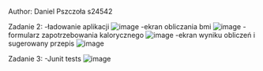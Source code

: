 Author: Daniel Pszczoła s24542

Zadanie 2:
-ładowanie aplikacji
![image](https://github.com/user-attachments/assets/2addc532-58b9-421d-938e-2bebc2916e21)
-ekran obliczania bmi
![image](https://github.com/user-attachments/assets/d04b46b0-3e09-4911-bfe8-e031191207b5)
-formularz zapotrzebowania kalorycznego
![image](https://github.com/user-attachments/assets/80db62d0-44f3-41d8-a63a-a5644cf563f4)
-ekran wyniku obliczeń i sugerowany przepis
![image](https://github.com/user-attachments/assets/5acaaf55-cfca-4e85-ab3a-920b24d8bfe7)


Zadanie 3:
-Junit tests
![image](https://github.com/user-attachments/assets/67be93ca-9137-48f9-ba8b-416a7eda0377)
